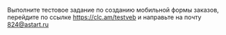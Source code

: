 Выполните тестовое задание по созданию мобильной формы заказов, перейдите по ссылке https://clc.am/testveb и направьте на почту 824@astart.ru
